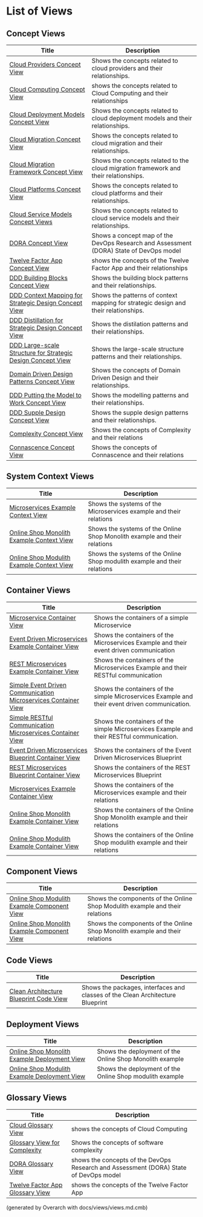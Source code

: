# List of Views

## Concept Views
| Title | Description |
|---|---|
| [Cloud Providers Concept View](./software-development/cloud/provider/concept-view.md) | Shows the concepts related to cloud providers and their relationships. |
| [Cloud Computing Concept View](./software-development/cloud/concept-view.md) | shows the concepts related to Cloud Computing and their relationships |
| [Cloud Deployment Models Concept View](./software-development/cloud/deployment-model/concept-view.md) | Shows the concepts related to cloud deployment models and their relationships. |
| [Cloud Migration Concept View](./software-development/cloud/migration/concept-view.md) | Shows the concepts related to cloud migration and their relationships. |
| [Cloud Migration Framework Concept View](./software-development/cloud/framework/cmf/concept-view.md) | Shows the concepts related to the cloud migration framework and their relationships. |
| [Cloud Platforms Concept View](./software-development/cloud/platform/concept-view.md) | Shows the concepts related to cloud platforms and their relationships. |
| [Cloud Service Models Concept Views](./software-development/cloud/service-model/concept-view.md) | Shows the concepts related to cloud service models and their relationships. |
| [DORA Concept View](./software-development/dora/concept-view.md) | Shows a concept map of the DevOps Research and Assessment (DORA) State of DevOps model |
| [Twelve Factor App Concept View](./software-development/twelve-factor-app/concept-view.md) | shows the concepts of the Twelve Factor App and their relationships |
| [DDD Building Blocks Concept View](./software-development/domain-driven-design/building-blocks/concept-view.md) | Shows the building block patterns and their relationships. |
| [DDD Context Mapping for Strategic Design Concept View](./software-development/domain-driven-design/context-mapping/concept-view.md) | Shows the patterns of context mapping for strategic design and their relationships. |
| [DDD Distillation for Strategic Design Concept View](./software-development/domain-driven-design/distillation/concept-view.md) | Shows the distilation patterns and their relationships. |
| [DDD Large-scale Structure for Strategic Design Concept View](./software-development/domain-driven-design/large-scale-structure/concept-view.md) | Shows the large-scale structure patterns and their relationships. |
| [Domain Driven Design Patterns Concept View](./software-development/domain-driven-design/concept-view.md) | Shows the concepts of Domain Driven Design and their relationships. |
| [DDD Putting the Model to Work Concept View](./software-development/domain-driven-design/modelling/concept-view.md) | Shows the modelling patterns and their relationships. |
| [DDD Supple Design Concept View](./software-development/domain-driven-design/supple-design/concept-view.md) | Shows the supple design patterns and their relationships. |
| [Complexity Concept View](./software-development/complexity/concept-view.md) | Shows the concepts of Complexity and their relations |
| [Connascence Concept View](./software-development/complexity/connascence/concept-view.md) | Shows the concepts of Connascence and their relations |
## System Context Views
| Title | Description |
|---|---|
| [Microservices Example Context View](./software-development/architecture/example/microservices/context-view.md) | Shows the systems of the Microservices example and their relations |
| [Online Shop Monolith Example Context View](./software-development/architecture/example/monolith/context-view.md) | Shows the systems of the Online Shop Monolith example and their relations |
| [Online Shop Modulith Example Context View](./software-development/architecture/example/modulith/context-view.md) | Shows the systems of the Online Shop modulith example and their relations |
## Container Views
| Title | Description |
|---|---|
| [Microservice Container View](./software-development/architecture/example/microservices/microservice-container-view.md) | Shows the containers of a simple Microservice |
| [Event Driven Microservices Example Container View](./software-development/architecture/example/microservices/event-driven-container-view.md) | Shows the containers of the Microservices Example and their event driven communication |
| [REST Microservices Example Container View](./software-development/architecture/example/microservices/rest-container-view.md) | Shows the containers of the Microservices Example and their RESTful communication |
| [Simple Event Driven Communication Microservices Container View](./software-development/architecture/example/microservices/simple-eventdriven-container-view.md) | Shows the containers of the simple Microservices Example and their event driven communication. |
| [Simple RESTful Communication Microservices Container View](./software-development/architecture/example/microservices/simple-restful-container-view.md) | Shows the containers of the simple Microservices Example and their RESTful communication. |
| [Event Driven Microservices Blueprint Container View](./software-development/architecture/blueprint/microservices/event-driven/container-view.md) | Shows the containers of the Event Driven Microservices Blueprint |
| [REST Microservices Blueprint Container View](./software-development/architecture/blueprint/microservices/rest/container-view.md) | Shows the containers of the REST Microservices Blueprint |
| [Microservices Example Container View](./software-development/architecture/example/microservices/container-view.md) | Shows the containers of the Microservices example and their relations |
| [Online Shop Monolith Example Container View](./software-development/architecture/example/monolith/container-view.md) | Shows the containers of the Online Shop Monolith example and their relations |
| [Online Shop Modulith Example Container View](./software-development/architecture/example/modulith/container-view.md) | Shows the containers of the Online Shop modulith example and their relations |
## Component Views
| Title | Description |
|---|---|
| [Online Shop Modulith Example Component View](./software-development/architecture/example/modulith/component-view.md) | Shows the components of the Online Shop Modulith example and their relations |
| [Online Shop Monolith Example Component View](./software-development/architecture/example/monolith/component-view.md) | Shows the components of the Online Shop Monolith example and their relations |
## Code Views
| Title | Description |
|---|---|
| [Clean Architecture Blueprint Code View](./software-development/architecture/blueprint/clean-architecture/code-view.md) | Shows the packages, interfaces and classes of the Clean Architecture Blueprint |
## Deployment Views
| Title | Description |
|---|---|
| [Online Shop Monolith Example Deployment View](./software-development/architecture/example/monolith/deployment-view.md) | Shows the deployment of the Online Shop Monolith example |
| [Online Shop Modulith Example Deployment View](./software-development/architecture/example/modulith/deployment-view.md) | Shows the deployment of the Online Shop modulith example |
## Glossary Views
| Title | Description |
|---|---|
| [Cloud Glossary View](./software-development/cloud/glossary-view.md) | shows the concepts of Cloud Computing |
| [Glossary View for Complexity](./software-development/complexity/glossary-view.md) | Shows the concepts of software complexity |
| [DORA Glossary View](./software-development/dora/glossary-view.md) | shows the concepts of the DevOps Research and Assessment (DORA) State of DevOps model |
| [Twelve Factor App Glossary View](./software-development/twelve-factor-app/glossary-view.md) | shows the concepts of the Twelve Factor App |


(generated by Overarch with docs/views/views.md.cmb)
